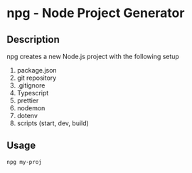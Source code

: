 # npg - Node Project Generator

## Description

npg creates a new Node.js project with the following setup

1. package.json
2. git repository
3. .gitignore
4. Typescript
5. prettier
6. nodemon
7. dotenv
8. scripts (start, dev, build)

## Usage

```sh
npg my-proj
```
